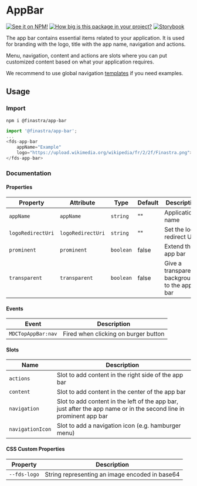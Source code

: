# AppBar
[![See it on NPM!](https://img.shields.io/npm/v/@finastra/app-bar?style=for-the-badge)](https://www.npmjs.com/package/@finastra/app-bar)
[![How big is this package in your project?](https://img.shields.io/bundlephobia/minzip/@finastra/app-bar?style=for-the-badge)](https://bundlephobia.com/result?p=@finastra/app-bar)
[![Storybook](https://shields.io/badge/-Play%20with%20this%20web%20component-2a0481?logo=storybook&style=for-the-badge)](https://finastra.github.io/finastra-design-system/?path=/story/navigation-app-bar--default)

The app bar contains essential items related to your application. It is used for branding with the logo, title with the app name, navigation and actions.

Menu, navigation, content and actions are slots where you can put customized content based on what your application requires.

We recommend to use global navigation [templates](https://finastra.github.io/finastra-design-system/?path=/story/patterns-global-nav--default) if you need examples.

## Usage

### Import

```
npm i @finastra/app-bar
```

```ts
import '@finastra/app-bar';
...
<fds-app-bar
    appName="Example" 
    logo="https://upload.wikimedia.org/wikipedia/fr/2/2f/Finastra.png">
</fds-app-bar>
```

### Documentation
<!-- DOC -->
#### Properties

| Property          | Attribute         | Type      | Default | Description                                  |
|-------------------|-------------------|-----------|---------|----------------------------------------------|
| `appName`         | `appName`         | `string`  | ""      | Application's name                           |
| `logoRedirectUri` | `logoRedirectUri` | `string`  | ""      | Set the logo redirect Uri                    |
| `prominent`       | `prominent`       | `boolean` | false   | Extend the app bar                           |
| `transparent`     | `transparent`     | `boolean` | false   | Give a transparent background to the app bar |

#### Events

| Event              | Description                          |
|--------------------|--------------------------------------|
| `MDCTopAppBar:nav` | Fired when clicking on burger button |

#### Slots

| Name             | Description                                      |
|------------------|--------------------------------------------------|
| `actions`        | Slot to add content in the right side of the app bar |
| `content`        | Slot to add content in the center of the app bar |
| `navigation`     | Slot to add content in the left of the app bar, just after the app name or in the second line in prominent app bar |
| `navigationIcon` | Slot to add a navigation icon (e.g. hamburger menu) |

#### CSS Custom Properties

| Property     | Description                                    |
|--------------|------------------------------------------------|
| `--fds-logo` | String representing an image encoded in base64 |
<!-- /DOC -->